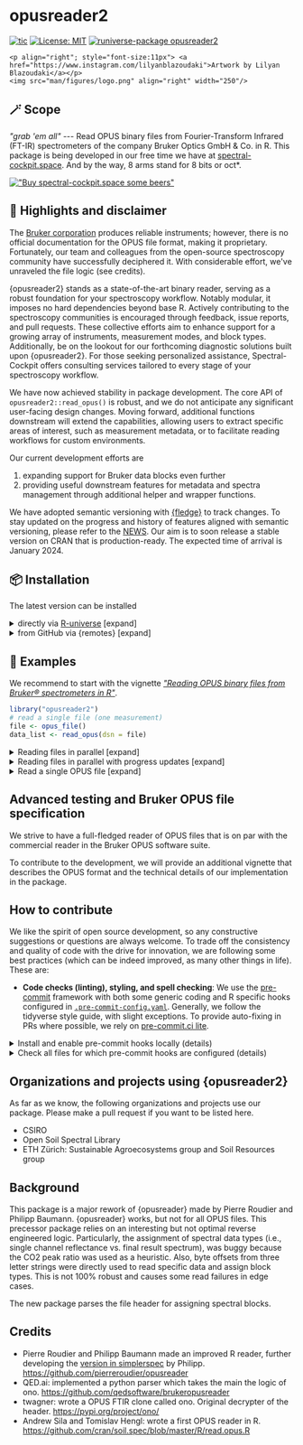 # opusreader2

<!-- badges: start -->

[![tic](https://github.com/spectral-cockpit/opusreader2/workflows/tic/badge.svg?branch=main)](https://github.com/spectral-cockpit/opusreader2/actions) [![License: MIT](https://img.shields.io/badge/License-MIT-yellow.svg)](https://opensource.org/licenses/MIT) [![runiverse-package opusreader2](https://spectral-cockpit.r-universe.dev/badges/opusreader2?scale=1&color=pink&style=round)](https://spectral-cockpit.r-universe.dev/opusreader2)

<!-- badges: end -->

```{=html}
<p align="right"; style="font-size:11px"> <a href="https://www.instagram.com/lilyanblazoudaki">Artwork by Lilyan Blazoudaki</a></p>
<img src="man/figures/logo.png" align="right" width="250"/>
```

## 🪄 Scope

*"grab 'em all"* --- Read OPUS binary files from Fourier-Transform Infrared (FT-IR) spectrometers of the company Bruker Optics GmbH & Co. in R. This package is being developed in our free time we have at [spectral-cockpit.space](https://spectral-cockpit.space). And by the way, 8 arms stand for 8 bits or oct\*.

[!["Buy spectral-cockpit.space some beers"](https://www.buymeacoffee.com/assets/img/custom_images/orange_img.png)](https://www.buymeacoffee.com/specphil)

## 🪩 Highlights and disclaimer

The [Bruker corporation](https://www.bruker.com/en.html) produces reliable instruments; however, there is no official documentation for the OPUS file format, making it proprietary. Fortunately, our team and colleagues from the open-source spectroscopy community have successfully deciphered it. With considerable effort, we've unraveled the file logic (see credits).

{opusreader2} stands as a state-of-the-art binary reader, serving as a robust foundation for your spectroscopy workflow. Notably modular, it imposes no hard dependencies beyond base R. Actively contributing to the spectroscopy communities is encouraged through feedback, issue reports, and pull requests. These collective efforts aim to enhance support for a growing array of instruments, measurement modes, and block types. Additionally, be on the lookout for our forthcoming diagnostic solutions built upon {opusreader2}. For those seeking personalized assistance, Spectral-Cockpit offers consulting services tailored to every stage of your spectroscopy workflow.

We have now achieved stability in package development. The core API of `opusreader2::read_opus()` is robust, and we do not anticipate any significant user-facing design changes. Moving forward, additional functions downstream will extend the capabilities, allowing users to extract specific areas of interest, such as measurement metadata, or to facilitate reading workflows for custom environments.

Our current development efforts are

1.  expanding support for Bruker data blocks even further
2.  providing useful downstream features for metadata and spectra management through additional helper and wrapper functions.

We have adopted semantic versioning with [{fledge}](https://github.com/cynkra/fledge) to track changes. To stay updated on the progress and history of features aligned with semantic versioning, please refer to the [NEWS](NEWS.md). Our aim is to soon release a stable version on CRAN that is production-ready. The expected time of arrival is January 2024.

## 📦 Installation

The latest version can be installed

<details>

<summary>directly via <a href="https://spectral-cockpit.r-universe.dev/ui#package:opusreader2">R-universe</a> [expand]</summary>

``` r
# Install the latest version
install.packages("opusreader2", repos = c(
  spectralcockpit = 'https://spectral-cockpit.r-universe.dev',
  CRAN = 'https://cloud.r-project.org'))
```

</details>

<details>

<summary>from GitHub via {remotes} [expand]</summary>

``` r
if (!require("remotes")) install.packages("remotes")
remotes::install_github("spectral-cockpit/opusreader2")
```

</details>

## 🔦 Examples

We recommend to start with the vignette [*"Reading OPUS binary files from Bruker® spectrometers in R"*](https://spectral-cockpit.github.io/opusreader2/articles/opusreader2_introduction.html).

``` r
library("opusreader2")
# read a single file (one measurement)
file <- opus_file()
data_list <- read_opus(dsn = file)
```

<details>

<summary>Reading files in parallel [expand]</summary>

Multiple OPUS files can optionally be read in parallel using the {future} framework. For this, parallel workers need to be registered.

``` r
file <- opus_file()
files_1000 <- rep(file, 1000L)

if (!require("future")) install.packages("future")
if (!require("future.apply")) install.packages("future.apply")

# register parallel backend (multisession; using sockets)
future::plan(future::multisession)

data <- read_opus(dsn = files_1000, parallel = TRUE)
```

</details>

<details>

<summary>Reading files in parallel with progress updates [expand]</summary>

If `parallel = TRUE`, progress updates via {progressr} are optionally available

``` r
if (!require("progressr")) install.packages("progressr")
library("progressr")

future::plan(future::multisession)

handlers(global = TRUE)
handlers("progress") # base R progress animation

file <- opus_file()
files_1000 <- rep(file, 1000L)

# read with progress bar
data <- read_opus(dsn = files_1000, parallel = TRUE, progress_bar = TRUE)
```

Optionally, the number of desired chunks can be specified via options.

``` r
options(number_of_chunks = 20L)
data <- read_opus(dsn = files_1000, parallel = TRUE, progress_bar = TRUE)
```

</details>

<details>

<summary>Read a single OPUS file [expand]</summary>

``` r
data <- read_opus_single(dsn = file)
```

</details>

## Advanced testing and Bruker OPUS file specification

We strive to have a full-fledged reader of OPUS files that is on par with the commercial reader in the Bruker OPUS software suite.

To contribute to the development, we will provide an additional vignette that describes the OPUS format and the technical details of our implementation in the package.

## How to contribute

We like the spirit of open source development, so any constructive suggestions or questions are always welcome. To trade off the consistency and quality of code with the drive for innovation, we are following some best practices (which can be indeed improved, as many other things in life). These are:

-   **Code checks (linting), styling, and spell checking**: We use the [pre-commit](https://pre-commit.com/) framework with both some generic coding and R specific hooks configured in [`.pre-commit-config.yaml`](.pre-commit-config.yaml). Generally, we follow the tidyverse style guide, with slight exceptions. To provide auto-fixing in PRs where possible, we rely on [pre-commit.ci lite](https://pre-commit.ci/lite.html).

<details>

<summary>Install and enable pre-commit hooks locally (details)</summary>

1.  install pre-commit with python3. For more details and options, see [the official documentation](https://pre-commit.com/)

``` sh
# in terminal
pip3 install pre-commit --user
```

2.  enable the pre-commit hooks in `.pre-commit-config.yaml`

``` sh
# change to cloned git directory of your fork of the package
pre-commit install
```

Once you do a `git commit -m "<your-commit-message>"`, the defined pre-commit hooks will automatically be applied on new commits.

</details>

<details>

<summary>Check all files for which pre-commit hooks are configured (details)</summary>

``` sh
# in your terminal and package root directory
pre-commit run --all-files
```

</details>

## Organizations and projects using {opusreader2}

As far as we know, the following organizations and projects use our package. Please make a pull request if you want to be listed here.

-   CSIRO
-   Open Soil Spectral Library
-   ETH Zürich: Sustainable Agroecosystems group and Soil Resources group

## Background

This package is a major rework of {opusreader} made by Pierre Roudier and Philipp Baumann. {opusreader} works, but not for all OPUS files. This precessor package relies on an interesting but not optimal reverse engineered logic. Particularly, the assignment of spectral data types (i.e., single channel reflectance vs. final result spectrum), was buggy because the CO2 peak ratio was used as a heuristic. Also, byte offsets from three letter strings were directly used to read specific data and assign block types. This is not 100% robust and causes some read failures in edge cases.

The new package parses the file header for assigning spectral blocks.

## Credits

-   Pierre Roudier and Philipp Baumann made an improved R reader, further developing the [version in simplerspec](https://github.com/philipp-baumann/simplerspec/blob/master/R/read-opus-universal.R) by Philipp. <https://github.com/pierreroudier/opusreader>
-   QED.ai: implemented a python parser which takes the main the logic of ono. <https://github.com/qedsoftware/brukeropusreader>
-   twagner: wrote a OPUS FTIR clone called ono. Original decrypter of the header. <https://pypi.org/project/ono/>
-   Andrew Sila and Tomislav Hengl: wrote a first OPUS reader in R. <https://github.com/cran/soil.spec/blob/master/R/read.opus.R>
